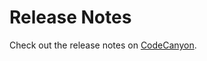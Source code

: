 # Release Notes

Check out the release notes on [CodeCanyon](https://codecanyon.net/user/botble/portfolio).